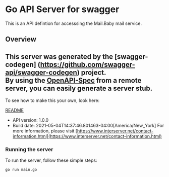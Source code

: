 # Go API Server for swagger

This is an API defintion for accesssing the Mail.Baby mail service.

## Overview
This server was generated by the [swagger-codegen]
(https://github.com/swagger-api/swagger-codegen) project.  
By using the [OpenAPI-Spec](https://github.com/OAI/OpenAPI-Specification) from a remote server, you can easily generate a server stub.  
-

To see how to make this your own, look here:

[README](https://github.com/swagger-api/swagger-codegen/blob/master/README.md)

- API version: 1.0.0
- Build date: 2021-05-04T14:37:46.801463-04:00[America/New_York]
For more information, please visit [https://www.interserver.net/contact-information.html](https://www.interserver.net/contact-information.html)


### Running the server
To run the server, follow these simple steps:

```
go run main.go
```

